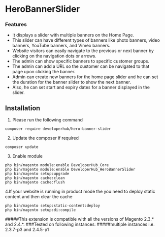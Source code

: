 # HeroBannerSlider

### Features
* It displays a slider with multiple banners on the Home Page.
* This slider can have different types of banners like photo banners, video banners, YouTube banners, and Vimeo banners.
* Website visitors can easily navigate to the previous or next banner by clicking on the navigation dots or arrows.
* The admin can show specific banners to specific customer groups.
* The admin can add a URL so the customer can be navigated to that page upon clicking the banner.
* Admin can create new banners for the home page slider and he can set the duration for the banner slider to show the next banner.
* Also, he can set start and expiry dates for a banner displayed in the slider.


## Installation

1. Please run the following command
```shell
composer require developerhub/hero-banner-slider
```

2. Update the composer if required
```shell
composer update
```

3. Enable module
```shell
php bin/magento module:enable DeveloperHub_Core
php bin/magento module:enable DeveloperHub_HeroBannerSlider
php bin/magento setup:upgrade
php bin/magento cache:clean
php bin/magento cache:flush
```
4.If your website is running in product mode the you need to deploy static content and
then clear the cache
```shell
php bin/magento setup:static-content:deploy
php bin/magento setup:di:compile
```



#####This extension is compatible with all the versions of Magento 2.3.* and 2.4.*.
###Tested on following instances:
#####multiple instances i.e. 2.3.7-p3 and 2.4.5-p1
